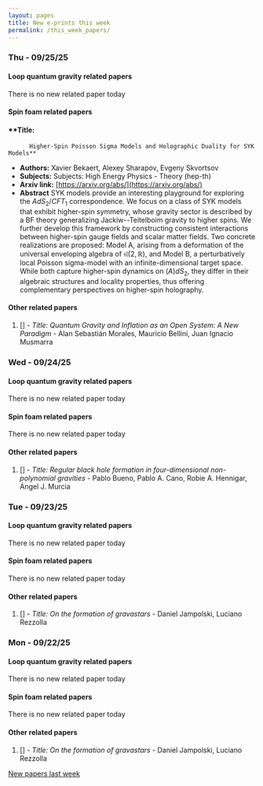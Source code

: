 ```yaml
---
layout: pages
title: New e-prints this week
permalink: /this_week_papers/
---
```




### Thu - 09/25/25

#### Loop quantum gravity related papers

There is no new related paper today 

#### Spin foam related papers

#### **Title:
          Higher-Spin Poisson Sigma Models and Holographic Duality for SYK Models**
 - **Authors:** Xavier Bekaert, Alexey Sharapov, Evgeny Skvortsov
 - **Subjects:** Subjects:
High Energy Physics - Theory (hep-th)
 - **Arxiv link:** [https://arxiv.org/abs/](https://arxiv.org/abs/)
 - **Abstract**
 SYK models provide an interesting playground for exploring the $AdS_2/CFT_1$ correspondence. We focus on a class of SYK models that exhibit higher-spin symmetry, whose gravity sector is described by a BF theory generalizing Jackiw--Teitelboim gravity to higher spins. We further develop this framework by constructing consistent interactions between higher-spin gauge fields and scalar matter fields. Two concrete realizations are proposed: Model A, arising from a deformation of the universal enveloping algebra of $\mathfrak{sl}(2,\mathbb{R})$, and Model B, a perturbatively local Poisson sigma-model with an infinite-dimensional target space. While both capture higher-spin dynamics on $(A)dS_2$, they differ in their algebraic structures and locality properties, thus offering complementary perspectives on higher-spin holography. 



#### Other related papers

1. [[]](https://arxiv.org/abs/) - *Title:
          Quantum Gravity and Inflation as an Open System: A New Paradigm* - Alan Sebastián Morales, Mauricio Bellini, Juan Ignacio Musmarra



### Wed - 09/24/25

#### Loop quantum gravity related papers

There is no new related paper today 

#### Spin foam related papers

There is no new related paper today 



#### Other related papers

1. [[]](https://arxiv.org/abs/) - *Title:
          Regular black hole formation in four-dimensional non-polynomial gravities* - Pablo Bueno, Pablo A. Cano, Robie A. Hennigar, Ángel J. Murcia



### Tue - 09/23/25

#### Loop quantum gravity related papers

There is no new related paper today 

#### Spin foam related papers

There is no new related paper today 



#### Other related papers

1. [[]](https://arxiv.org/abs/) - *Title:
          On the formation of gravastars* - Daniel Jampolski, Luciano Rezzolla



### Mon - 09/22/25

#### Loop quantum gravity related papers

There is no new related paper today 

#### Spin foam related papers

There is no new related paper today 



#### Other related papers

1. [[]](https://arxiv.org/abs/) - *Title:
          On the formation of gravastars* - Daniel Jampolski, Luciano Rezzolla






[New papers last week]({{site.url}}/archived/weekly/pre-prints/2025/09/22/archived_weekly_papers.html)
